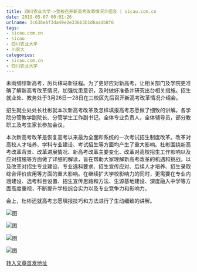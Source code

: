 ```yaml
---
title: 四川农业大学->我校召开新高考改革情况介绍会 | sicau.com.cn
date: 2019-05-07 00:01:26
urlname: 3c63be6f3da49e2e336b3b1d6aadb8f6
tags: 
- sicau.com.cn
- sicau
- 四川农业大学
- 川农大
categories:
- sicau.com.cn
- 四川农业大学
---
```


未雨绸缪新高考，厉兵秣马新征程。为了更好应对新高考，让相关部门及学院更准确了解新高考改革情况，加强忧患意识，及时做好准备并研究出台相关措施。招生就业处、教务处于3月26日—28日在三校区先后召开新高考改革情况介绍会。

招生就业处处长杜彬就本次新高考改革及怎样填报高考志愿做了细致的讲解。各学院分管教学副院长、分管学生工作副书记，全体专业负责人，全体辅导员，部分教职工及考生家长参加会议。

本次新高考改革是恢复高考以来最为全面和系统的一次考试招生制度改革。改革对高校人才培养、学科专业建设、考试招生等方面均产生了重大影响。杜彬围绕新高考改革背景、改革进展情况、新高考改革主要变化、改革对高校招生工作影响以及应对措施等方面做了详细的解读，旨在帮助大家理解新高考改革的机遇和挑战，以及改革对招生专业建设、专业选科要求、招生宣传应对、后续人才培养、招生录取综合评价应用等方面的重大影响。在继续扩大学校影响力的同时，更需要在专业内涵建设、选考科目设置、招生宣传思路和方法、生源基地建设、深度融入中学等方面高度重视，不断提升学校综合实力以及专业竞争力和影响力。

会上，杜彬还就高考志愿填报技巧和方法进行了生动细致的讲解。

![图](https://news.sicau.edu.cn/__local/1/82/25/470754C181C85537C539E9864C3_D82D306B_2B01E.jpg)

![图](https://news.sicau.edu.cn/__local/B/00/7B/73E746A9E7E46B7AFB784D99620_C2FDEDF6_384A7.jpg)

![图](https://news.sicau.edu.cn/__local/A/67/6D/A6EAD8CC6A78AEC7D560995A175_90AEBC7C_432D5.jpg)

![图](https://news.sicau.edu.cn/__local/7/6E/21/B5C0739243E5503615293D2E662_8353EC10_3DE27.jpg)

[转入文章首发地址](https://news.sicau.edu.cn/info/1135/50440.htm)